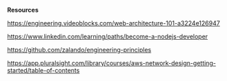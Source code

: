 **Resources**

https://engineering.videoblocks.com/web-architecture-101-a3224e126947

https://www.linkedin.com/learning/paths/become-a-nodejs-developer 

https://github.com/zalando/engineering-principles

https://app.pluralsight.com/library/courses/aws-network-design-getting-started/table-of-contents
